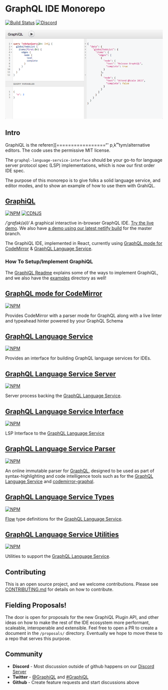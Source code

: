 # GraphQL IDE Monorepo


[![Build Status](https://travis-ci.org/graphql/graphiql.svg?branch=master)](https://travis-ci.org/graphql/graphiql)
[![Discord](https://img.shields.io/discord/586999333447270440.svg)](https://discord.gg/RfY2dvr)

[![](packages/graphiql/resources/graphiql.png)](https://graphiql-test.netlify.com/)

## Intro

GraphiQL is the referen][=================“' p,k˚˚tym/alternative editors. The code uses the permissive MIT license.

The `graphql-language-service-interface` should be your go-to for language server protocol spec (LSP) implementations, which is now our first order IDE spec.

The purpose of this monorepo is to give folks a solid language service, and editor modes, and to show an example of how to use them with GrahiQL.


## [GraphiQL](packages/graphiql#readme)
[![NPM](https://img.shields.io/npm/v/graphiql.svg)](https://npmjs.com/graphiql)
[![CDNJS](https://img.shields.io/cdnjs/v/graphiql.svg)](https://cdnjs.com/libraries/graphiql)

_/ˈɡrafək(ə)l/_ A graphical interactive in-browser GraphQL IDE. [Try the live demo](http://graphql.org/swapi-graphql). We also have [a demo using our latest netlify build](http://graphiql-test.netlify.com) for the master branch.

The GraphiQL IDE, implemented in React, currently using [GraphQL mode for CodeMirror](packages/codemirror-graphql#readme) & [GraphQL Language Service](packages/graphql-language-service#readme).

### How To Setup/Implement GraphiQL
The [GraphiQL Readme](packages/graphiql#readme) explains some of the ways to implement GraphiQL, and we also have the [examples](packages/examples) directory as well!

## [GraphQL mode for CodeMirror](packages/codemirror-graphql#readme)
[![NPM](https://img.shields.io/npm/v/codemirror-graphql.svg)](https://npmjs.com/codemirror-graphql)

Provides CodeMirror with a parser mode for GraphQL along with a live linter and typeahead hinter powered by your GraphQL Schema


## [GraphQL Language Service](packages/graphql-language-service#readme)
[![NPM](https://img.shields.io/npm/v/graphql-language-service.svg)](https://npmjs.com/graphql-language-service)

Provides an interface for building GraphQL language services for IDEs.


##  [GraphQL Language Service Server](packages/graphql-language-service-server#readme)
[![NPM](https://img.shields.io/npm/v/graphql-language-service.svg)](https://npmjs.com/graphql-language-service)

Server process backing the [GraphQL Language Service](packages/graphql-language-service#readme).


## [GraphQL Language Service Interface](packages/graphql-language-service-interface#readme)
[![NPM](https://img.shields.io/npm/v/graphql-language-service-interface.svg)](https://npmjs.com/graphql-language-service-interface)

LSP Interface to the [GraphQL Language Service](packages/graphql-language-service#readme)


## [GraphQL Language Service Parser](packages/graphql-language-service-parser#readme)
[![NPM](https://img.shields.io/npm/v/graphql-language-service-parser.svg)](https://npmjs.com/graphql-language-service-parser)

An online immutable parser for [GraphQL](http://graphql.org/), designed to be used as part of syntax-highlighting and code intelligence tools such as for the [GraphQL Language Service](packages/graphql-language-service#readme) and [codemirror-graphql](packages/codemirror-graphql#readme).


## [GraphQL Language Service Types](packages/graphql-language-service-types#readme)
[![NPM](https://img.shields.io/npm/v/graphql-language-service-types.svg)](https://npmjs.com/graphql-language-service-types)

[Flow](https://flowtype.org/) type definitions for the [GraphQL Language Service](packages/graphql-language-service#readme).


## [GraphQL Language Service Utilities](packages/graphql-language-service-utils#readme)
[![NPM](https://img.shields.io/npm/v/graphql-language-service-utils.svg)](https://npmjs.com/graphql-language-service-utils)

Utilities to support the [GraphQL Language Service](packages/graphql-language-service#readme).


## Contributing

This is an open source project, and we welcome contributions. Please see
[CONTRIBUTING.md](CONTRIBUTING.md) for details on how to contribute.


## Fielding Proposals!

The door is open for proposals for the new GraphiQL Plugin API, and other ideas on how to make the rest of the IDE ecosystem more performant, scaleable, interoperable and extensible.
Feel free to open a PR to create a document in the `/proposals/` directory. 
Eventually we hope to move these to a repo that serves this purpose.


## Community

- __Discord__ - Most discussion outside of github happens on our [Discord Server](https://discord.gg/eNuu9Cb)
- __Twitter__ - [@GraphiQL](https://twitter.com/@GraphiQL) and [#GraphiQL](https://twitter.com/hashtag/GraphiQL)
- __Github__ - Create feature requests and start discussions above

